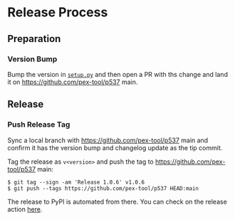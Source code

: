 # Release Process

## Preparation

### Version Bump

Bump the version in [`setup.py`](setup.py) and then open a PR with ths change and land it on
https://github.com/pex-tool/p537 main.

## Release

### Push Release Tag

Sync a local branch with https://github.com/pex-tool/p537 main and confirm it has the version bump
and changelog update as the tip commit.

Tag the release as `v<version>` and push the tag to https://github.com/pex-tool/p537 main:
```
$ git tag --sign -am 'Release 1.0.6' v1.0.6
$ git push --tags https://github.com/pex-tool/p537 HEAD:main
```

The release to PyPI is automated from there. You can check on the release action
[here](https://github.com/pex-tool/p537/actions?query=workflow%3ARelease).


